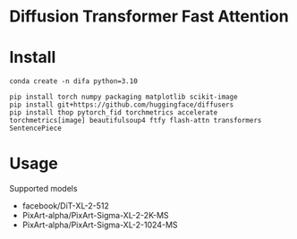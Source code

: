 # Diffusion Transformer Fast Attention


# Install

```
conda create -n difa python=3.10
```


```
pip install torch numpy packaging matplotlib scikit-image
pip install git+https://github.com/huggingface/diffusers
pip install thop pytorch_fid torchmetrics accelerate torchmetrics[image] beautifulsoup4 ftfy flash-attn transformers SentencePiece
```

# Usage

Supported models
- facebook/DiT-XL-2-512
- PixArt-alpha/PixArt-Sigma-XL-2-2K-MS
- PixArt-alpha/PixArt-Sigma-XL-2-1024-MS